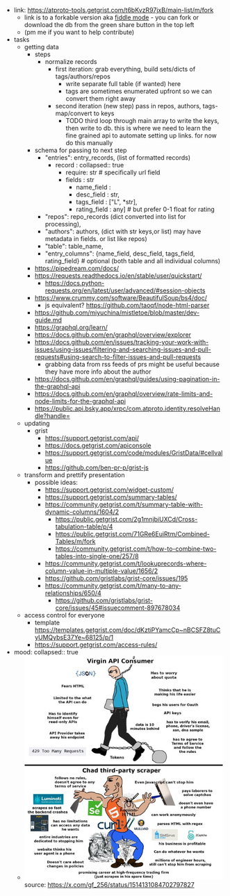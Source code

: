 - link: https://atproto-tools.getgrist.com/t6bKvzR97jxB/main-list/m/fork
	- link is to a forkable version aka [fiddle mode](https://support.getgrist.com/glossary/#fiddle-mode) - you can fork or download the db from the green share button in the top left
	- (pm me if you want to help contribute)
- tasks
	- getting data
		- steps
			- normalize records
				- first iteration: grab everything, build sets/dicts of tags/authors/repos
					- write separate full table (if wanted) here
					- tags are sometimes enumerated upfront so we can convert them right away
				- second iteration (new step) pass in repos, authors, tags- map/convert to keys
					- TODO third loop through main array to write the keys, then write to db. this is where we need to learn the fine grained api to automate setting up links. for now do this manually
		- schema for passing to next step
			- "entries": entry_records, (list of formatted records)
				- record :
				  collapsed:: true
					- require: str # specifically url field
					- fields : str
						- name_field :
						- desc_field : str,
						- tags_field : ["L", *str],
						- rating_field : any] # but prefer 0-1 float for rating
			- "repos": repo_records (dict converted into list for processing),
			- "authors": authors, (dict with str keys,or list) may have metadata in fields. or list like repos)
			- "table": table_name,
			- "entry_columns": {name_field, desc_field, tags_field, rating_field} # optional (both table and all individual columns)
		- https://pipedream.com/docs/
		- https://requests.readthedocs.io/en/stable/user/quickstart/
			- https://docs.python-requests.org/en/latest/user/advanced/#session-objects
		- https://www.crummy.com/software/BeautifulSoup/bs4/doc/
			- js equivalent? https://github.com/taoqf/node-html-parser
		- https://github.com/miyuchina/mistletoe/blob/master/dev-guide.md
		- https://graphql.org/learn/
		- https://docs.github.com/en/graphql/overview/explorer
		- https://docs.github.com/en/issues/tracking-your-work-with-issues/using-issues/filtering-and-searching-issues-and-pull-requests#using-search-to-filter-issues-and-pull-requests
			- grabbing data from rss feeds of prs might be useful because they have more info about the author
		- https://docs.github.com/en/graphql/guides/using-pagination-in-the-graphql-api
		- https://docs.github.com/en/graphql/overview/rate-limits-and-node-limits-for-the-graphql-api
		- https://public.api.bsky.app/xrpc/com.atproto.identity.resolveHandle?handle=
	- updating
		- grist
			- https://support.getgrist.com/api/
			- https://docs.getgrist.com/apiconsole
			- https://support.getgrist.com/code/modules/GristData/#cellvalue
			- https://github.com/ben-pr-p/grist-js
	- transform and prettify presentation
		- possible ideas:
			- https://support.getgrist.com/widget-custom/
			- https://support.getgrist.com/summary-tables/
			- https://community.getgrist.com/t/summary-table-with-dynamic-columns/1604/2
				- https://public.getgrist.com/2g1mnjbiUXCd/Cross-tabulation-table/p/4
				- https://public.getgrist.com/71GRe6EuiRtm/Combined-Tables/m/fork
				- https://community.getgrist.com/t/how-to-combine-two-tables-into-single-one/257/8
			- https://community.getgrist.com/t/lookuprecords-where-column-value-in-multiple-value/1656/2
			- https://github.com/gristlabs/grist-core/issues/195
			- https://community.getgrist.com/t/many-to-any-relationships/650/4
				- https://github.com/gristlabs/grist-core/issues/45#issuecomment-897678034
	- access control for everyone
		- template https://templates.getgrist.com/doc/dKztiPYamcCp~nBCSFZ8tuCyUMQybsE37Ye~68125/p/1
		- https://support.getgrist.com/access-rules/
- mood:
  collapsed:: true
	- ![image.png](../assets/image_1735320252579_0.png) 
	  source: https://x.com/gf_256/status/1514131084702797827